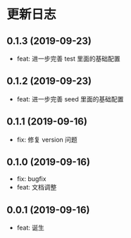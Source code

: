 # 更新日志
## 0.1.3 (2019-09-23)
* feat: 进一步完善 test 里面的基础配置

## 0.1.2 (2019-09-23)
* feat: 进一步完善 seed 里面的基础配置

## 0.1.1 (2019-09-16)
* fix: 修复 version 问题

## 0.1.0 (2019-09-16)
* fix: bugfix
* feat: 文档调整

## 0.0.1 (2019-09-16)
* feat: 诞生

